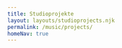 ```yaml
---
title: Studioprojekte
layout: layouts/studioprojects.njk
permalink: /music/projects/
homeNav: true
---
```

